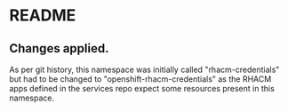 # README

## Changes applied.

As per git history, this namespace was initially called "rhacm-credentials" but had to be changed to "openshift-rhacm-credentials" as the RHACM apps defined in the services repo expect some resources present in this namespace.